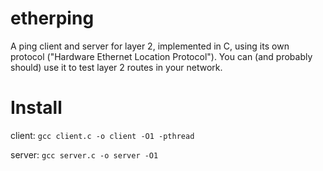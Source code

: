 # etherping
A ping client and server for layer 2, implemented in C, using its own protocol ("Hardware Ethernet Location Protocol"). You can (and probably should) use it to test layer 2 routes in your network.

# Install

client: `gcc client.c -o client -O1 -pthread`

server: `gcc server.c -o server -O1`
